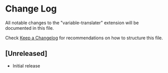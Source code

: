 # Change Log

All notable changes to the "variable-translater" extension will be documented in this file.

Check [Keep a Changelog](http://keepachangelog.com/) for recommendations on how to structure this file.

## [Unreleased]

- Initial release